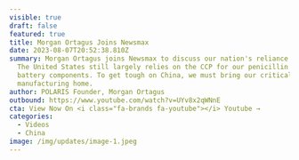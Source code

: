 ```yaml
---
visible: true
draft: false
featured: true
title: Morgan Ortagus Joins Newsmax
date: 2023-08-07T20:52:38.810Z
summary: Morgan Ortagus joins Newsmax to discuss our nation's reliance on China.
  The United States still largely relies on the CCP for our penicillin and EV
  battery components. To get tough on China, we must bring our critical
  manufacturing home.
author: POLARIS Founder, Morgan Ortagus
outbound: https://www.youtube.com/watch?v=UYv8x2qWNnE
cta: View Now On <i class="fa-brands fa-youtube"></i> Youtube →
categories:
  - Videos
  - China
image: /img/updates/image-1.jpeg
---
```

